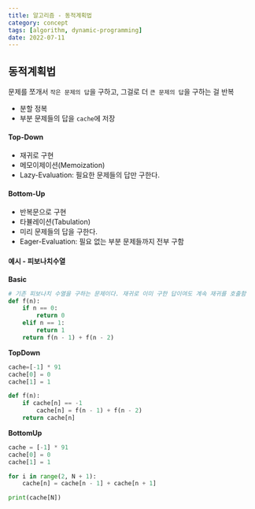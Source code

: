 ```yaml
---
title: 알고리즘 - 동적계획법
category: concept
tags: [algorithm, dynamic-programming]
date: 2022-07-11
---
```


## 동적계획법

문제를 쪼개서 `작은 문제의 답`을 구하고, 그걸로 더 `큰 문제의 답`을 구하는 걸 반복

- 분할 정복
- 부분 문제들의 답을 `cache`에 저장

#### Top-Down

- 재귀로 구현
- 메모이제이션(Memoization)
- Lazy-Evaluation: 필요한 문제들의 답만 구한다.

#### Bottom-Up

- 반복문으로 구현
- 타뷸레이션(Tabulation)
- 미리 문제들의 답을 구한다.
- Eager-Evaluation: 필요 없는 부분 문제들까지 전부 구함

#### 예시 - 피보나치수열

**Basic**

```python
# 기존 피보나치 수열을 구하는 문제이다. 재귀로 이미 구한 답이여도 계속 재귀를 호출함
def f(n):
    if n == 0:
        return 0
    elif n == 1:
        return 1
    return f(n - 1) + f(n - 2)
```

**TopDown**

```python
cache=[-1] * 91
cache[0] = 0
cache[1] = 1

def f(n):
    if cache[n] == -1
        cache[n] = f(n - 1) + f(n - 2)
    return cache[n]
```

**BottomUp**

```python
cache = [-1] * 91
cache[0] = 0
cache[1] = 1

for i in range(2, N + 1):
    cache[n] = cache[n - 1] + cache[n + 1]

print(cache[N])
```
